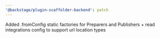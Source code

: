 ```yaml
---
'@backstage/plugin-scaffolder-backend': patch
---
```


Added .fromConfig static factories for Preparers and Publishers + read integrations config to support url location types
